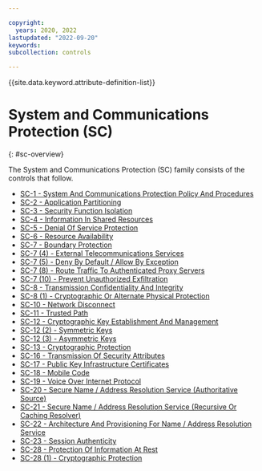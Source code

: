 ```yaml
---

copyright:
  years: 2020, 2022
lastupdated: "2022-09-20"
keywords: 
subcollection: controls

---
```




{{site.data.keyword.attribute-definition-list}}



# System and Communications Protection (SC)
{: #sc-overview}

The System and Communications Protection (SC) family consists of the controls that follow.

- [SC-1 - System And Communications Protection Policy And Procedures](/docs/controls?topic=controls-sc-1)
- [SC-2 - Application Partitioning](/docs/controls?topic=controls-sc-2)
- [SC-3 - Security Function Isolation](/docs/controls?topic=controls-sc-3)
- [SC-4 - Information In Shared Resources](/docs/controls?topic=controls-sc-4)
- [SC-5 - Denial Of Service Protection](/docs/controls?topic=controls-sc-5)
- [SC-6 - Resource Availability](/docs/controls?topic=controls-sc-6)
- [SC-7 - Boundary Protection](/docs/controls?topic=controls-sc-7)
- [SC-7 (4) - External Telecommunications Services](/docs/controls?topic=controls-sc-7.4)
- [SC-7 (5) - Deny By Default / Allow By Exception](/docs/controls?topic=controls-sc-7.5)
- [SC-7 (8) - Route Traffic To Authenticated Proxy Servers](/docs/controls?topic=controls-sc-7.8)
- [SC-7 (10) - Prevent Unauthorized Exfiltration](/docs/controls?topic=controls-sc-7.10)
- [SC-8 - Transmission Confidentiality And Integrity](/docs/controls?topic=controls-sc-8)
- [SC-8 (1) - Cryptographic Or Alternate Physical Protection](/docs/controls?topic=controls-sc-8.1)
- [SC-10 - Network Disconnect](/docs/controls?topic=controls-sc-10)
- [SC-11 - Trusted Path](/docs/controls?topic=controls-sc-11)
- [SC-12 - Cryptographic Key Establishment And Management](/docs/controls?topic=controls-sc-12)
- [SC-12 (2) - Symmetric Keys](/docs/controls?topic=controls-sc-12.2)
- [SC-12 (3) - Asymmetric Keys](/docs/controls?topic=controls-sc-12.3)
- [SC-13 - Cryptographic Protection](/docs/controls?topic=controls-sc-13)
- [SC-16 - Transmission Of Security Attributes](/docs/controls?topic=controls-sc-16)
- [SC-17 - Public Key Infrastructure Certificates](/docs/controls?topic=controls-sc-17)
- [SC-18 - Mobile Code](/docs/controls?topic=controls-sc-18)
- [SC-19 - Voice Over Internet Protocol](/docs/controls?topic=controls-sc-19)
- [SC-20 - Secure Name / Address Resolution Service (Authoritative Source)](/docs/controls?topic=controls-sc-20)
- [SC-21 - Secure Name / Address Resolution Service (Recursive Or Caching Resolver)](/docs/controls?topic=controls-sc-21)
- [SC-22 - Architecture And Provisioning For Name / Address Resolution Service](/docs/controls?topic=controls-sc-22)
- [SC-23 - Session Authenticity](/docs/controls?topic=controls-sc-23)
- [SC-28 - Protection Of Information At Rest](/docs/controls?topic=controls-sc-28)
- [SC-28 (1) - Cryptographic Protection](/docs/controls?topic=controls-sc-28.1)


